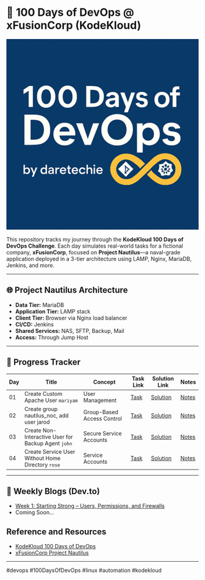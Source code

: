 # 🚀 100 Days of DevOps @ xFusionCorp (KodeKloud)

<p align="center">
  <img src="assets/banner.png" alt="100 Days of DevOps by daretechie banner" width="100%" height="500"/>
</p>

This repository tracks my journey through the **KodeKloud 100 Days of DevOps Challenge**.
Each day simulates real-world tasks for a fictional company, **xFusionCorp**, focused on **Project Nautilus**—a naval-grade application deployed in a 3-tier architecture using LAMP, Nginx, MariaDB, Jenkins, and more.

---

## 🌐 Project Nautilus Architecture

- **Data Tier:** MariaDB
- **Application Tier:** LAMP stack
- **Client Tier:** Browser via Nginx load balancer
- **CI/CD:** Jenkins
- **Shared Services:** NAS, SFTP, Backup, Mail
- **Access:** Through Jump Host

---

## 📅 Progress Tracker

| Day | Title                                     | Concept                    | Task Link                                       | Solution Link                                              | Notes                                             |
| --- | ----------------------------------------- | -------------------------- | ----------------------------------------------- | ---------------------------------------------------------- | ------------------------------------------------- |
| 01  | Create Custom Apache User `mariyam`       | User Management            | [Task](day01-create-custom-apache-user/task.md) | [Solution](day01-create-custom-apache-user/create_user.sh) | [Notes](day01-create-custom-apache-user/notes.md) |
| 02  | Create group nautilus_noc, add user jarod | Group-Based Access Control | [Task](day02-create-group-add-user/task.md)     | [Solution](day02-create-group-add-user/create_group.sh)    | [Notes](day02-create-group-add-user/notes.md)     |
| 03  | Create Non-Interactive User for Backup Agent `john` | Secure Service Accounts | [Task](day03-non-interactive-user/task.md) | [Solution](day03-non-interactive-user/create_user.sh) | [Notes](day03-non-interactive-user/notes.md) |
| 04  | Create Service User Without Home Directory `rose` | Service Accounts | [Task](day04-create-service-user-no-home/task.md) | [Solution](day04-create-service-user-no-home/create_rose.sh) | [Notes](day04-create-service-user-no-home/notes.md) |

---

## 🔗 Weekly Blogs (Dev.to)

- [Week 1: Starting Strong – Users, Permissions, and Firewalls](https://dev.to/daretechie/week-1-100-days-of-devops-xfusioncorp)
- Coming Soon...

## Reference and Resources

- [KodeKloud 100 Days of DevOps](https://kodekloud.com/100-days-of-devops)
- [xFusionCorp Project Nautilus](https://kodekloudhub.github.io/kodekloud-engineer/docs/projects/nautilus#infrastructure-details)

---

#devops #100DaysOfDevOps #linux #automation #kodekloud


